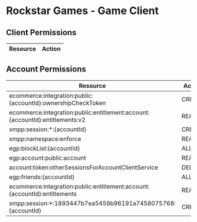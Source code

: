 # Rockstar Games - Game Client


## Client Permissions
| Resource | Action |
| - | - |

## Account Permissions
| Resource | Action |
| - | - |
| ecommerce:integration:public:{accountId}:ownershipCheckToken | CREATE |
| ecommerce:integration:public:entitlement:account:{accountId}:entitlements:v2 | READ |
| xmpp:session:*:{accountId} | CREATE |
| xmpp:namespace:enforce | READ |
| egp:blockList:{accountId} | ALL |
| egp:account:public:account | READ |
| account:token:otherSessionsForAccountClientService | DELETE |
| egp:friends:{accountId} | ALL |
| ecommerce:integration:public:entitlement:account:{accountId}:entitlements | READ |
| xmpp:session:*:1893447b7ea5459b96191a7458075768:{accountId} | CREATE |

